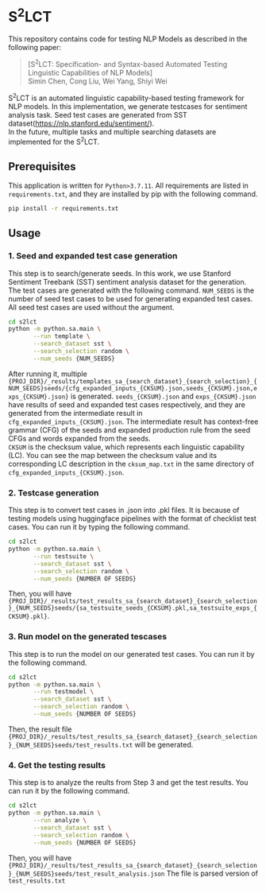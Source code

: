 # S<sup>2</sup>LCT

This repository contains code for testing NLP Models as described in the following paper:
>[S<sup>2</sup>LCT: Specification- and Syntax-based Automated Testing Linguistic Capabilities of NLP Models]\
> Simin Chen, Cong Liu, Wei Yang, Shiyi Wei

S<sup>2</sup>LCT is an automated linguistic capability-based testing framework for NLP models. In this implementation, we generate testcases for sentiment analysis task. Seed test cases are generated from SST dataset(https://nlp.stanford.edu/sentiment/).\
In the future, multiple tasks and multiple searching datasets are implemented for the S<sup>2</sup>LCT.

## Prerequisites
This application is written for ```Python>3.7.11```. All requirements are listed in ```requirements.txt```, and they are installed by pip with the following command.
```bash
pip install -r requirements.txt
```

## Usage
### 1. Seed and expanded test case generation
This step is to search/generate seeds. In this work, we use Stanford Sentiment Treebank (SST) sentiment analysis dataset for the generation. The test cases are generated with the following command. ```NUM_SEEDS``` is the number of seed test cases to be used for generating expanded test cases. All seed test cases are used without the argument.
```bash
cd s2lct
python -m python.sa.main \
       --run template \
       --search_dataset sst \
       --search_selection random \
       --num_seeds {NUM_SEEDS}
```
After running it, multiple ```{PROJ_DIR}/_results/templates_sa_{search_dataset}_{search_selection}_{NUM_SEEDS}seeds/{cfg_expanded_inputs_{CKSUM}.json,seeds_{CKSUM}.json,exps_{CKSUM}.json}``` is generated. ```seeds_{CKSUM}.json``` and ```exps_{CKSUM}.json``` have results of seed and expanded test cases respectively, and they are generated from the intermediate result in ```cfg_expanded_inputs_{CKSUM}.json```. The intermediate result has context-free grammar (CFG) of the seeds and expanded production rule from the seed CFGs and words expanded from the seeds.\
```CKSUM``` is the checksum value, which represents each linguistic capability (LC). You can see the map between the checksum value and its corresponding LC description in the ```cksum_map.txt``` in the same directory of ```cfg_expanded_inputs_{CKSUM}.json```.

### 2. Testcase generation
This step is to convert test cases in .json into .pkl files. It is because of testing models using huggingface pipelines with the format of checklist test cases. You can run it by typing the following command.
```bash
cd s2lct
python -m python.sa.main \
       --run testsuite \
       --search_dataset sst \
       --search_selection random \
       --num_seeds {NUMBER OF SEEDS}
```
Then, you will have ```{PROJ_DIR}/_results/test_results_sa_{search_dataset}_{search_selection}_{NUM_SEEDS}seeds/{sa_testsuite_seeds_{CKSUM}.pkl,sa_testsuite_exps_{CKSUM}.pkl}```.

### 3. Run model on the generated tescases
This step is to run the model on our generated test cases. You can run it by the following command.
```bash
cd s2lct
python -m python.sa.main \
       --run testmodel \
       --search_dataset sst \
       --search_selection random \
       --num_seeds {NUMBER OF SEEDS}
```
Then, the result file ```{PROJ_DIR}/_results/test_results_sa_{search_dataset}_{search_selection}_{NUM_SEEDS}seeds/test_results.txt``` will be generated.


### 4. Get the testing results
This step is to analyze the reults from Step 3 and get the test results. You can run it by the following command.
```bash
cd s2lct
python -m python.sa.main \
       --run analyze \
       --search_dataset sst \
       --search_selection random \
       --num_seeds {NUMBER OF SEEDS}
```
Then, you will have ```{PROJ_DIR}/_results/test_results_sa_{search_dataset}_{search_selection}_{NUM_SEEDS}seeds/test_result_analysis.json``` The file is parsed version of ```test_results.txt```

<!-- 
## Goal
The project is to generate comprehensive sets of test cases for evaluating NLP models on multiple linguistic capabilities of the NLP task.

## Problem
Prior works introduced multiple linguistic capabilities for a NLP task, and manually generated test templates for each linguistic capability. However, the generated test cases are highly restricted in elementary structures and vocabularies. The simplicity causes biases in the test set, thus it loses the comprehensive evaluation of the linguistic capabilities.

## Task
Given the limitations mentioned in the Problem section, we focus on improving comprehensivity of linguistic capability evaluation by generating more diverse realistic test cases.

## Idea 
1. For each linguistic capability, there are input/output properties that the input/output should meet for evaluating the linguistic capability.
2. With the help of a large amount of natural language dataset, for each linguistic capability we can increase the diversity of test cases by using the subset of inputs that meet the requirements from the dataset, and convert them into the test templates.
3. We obtain more diversity of test templates by appending structural components into structures of test templates by comparing context-free grammars (CFGs) between input and reference natural language datasets.
4. We fill the structures with the relevant vocabularies that do not affect the corresponding labels using language models.

## Steps:
1. Requirement extraction from linguistic capabilities.
2. Search/transform relevant inputs from the dataset for satisfying the requirements.
3. Generate test templates with the inputs from step 2.
4. Extract input-expansible structures in CFG from a reference rule set.
5. Expand input templates by adding the structures from step 4.
6. Fill the structures from step 5 with vocabularies suggested from a language model.

## Progress
1. I implemented the treebank dataset and its CFG production rule set as a reference rule set.
2. I implemented the Berkeley neural parser (https://github.com/nikitakit/self-attentive-parser) to parse each input sentence and construct its CFG.
3. I computed expandible rule sets of input sentences computed from the difference between reference and input CFG.
I manually extracted the requirements of two linguistic capabilities for semantic analysis reported in CHECKLIST paper.
4. For each requirement from step 4, I search relevant inputs that meet the requirement from widely used sentiment analysis dataset(Stanford Treebank dataset, link: https://nlp.stanford.edu/sentiment/index.html) and word sentiments dataset(SentiWordNe, link: https://github.com/aesuli/SentiWordNet)

 -->
